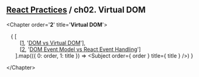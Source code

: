 ## [React Practices](https://github.com/kickscar-javascript/react-practices) / ch02. Virtual DOM

&lt;Chapter order='<strong>2</strong>' title='<strong>Virtual DOM</strong>'&gt;<br/>

&nbsp;&nbsp;&nbsp;{ [<br/>
&nbsp;&nbsp;&nbsp;&nbsp;&nbsp;&nbsp;&nbsp;&nbsp;&nbsp;[[1](https://github.com/kickscar-javascript/react-practices/tree/master/ch02/01), '[DOM vs Virtual DOM](https://github.com/kickscar-javascript/react-practices/tree/master/ch02/01)'],<br/>
&nbsp;&nbsp;&nbsp;&nbsp;&nbsp;&nbsp;&nbsp;&nbsp;&nbsp;[[2](https://github.com/kickscar-javascript/react-practices/tree/master/ch02/02), '[DOM Event Model vs React Event Handling](https://github.com/kickscar-javascript/react-practices/tree/master/ch02/02)']<br/>
&nbsp;&nbsp;&nbsp;&nbsp;&nbsp; ].map(({ 0: order, 1: title }) => &lt;Subject order={ order } title={ title } /&gt;) }

&lt;/Chapter&gt;
